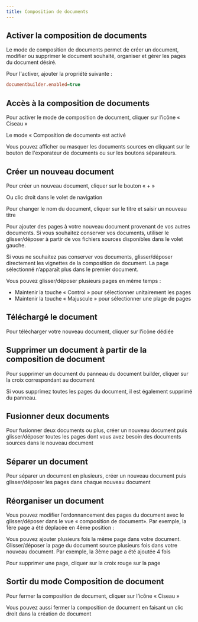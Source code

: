 ```yaml
---
title: Composition de documents
---
```


## Activer la composition de documents 

Le mode de composition de documents permet de créer un document, modifier ou supprimer le document souhaité, organiser et gérer les pages du document désiré.

Pour l'activer, ajouter la propriété suivante : 

<!-- Commentaire nettoyé -->

```cfg
documentbuilder.enabled=true
```



## Accès à la composition de documents

Pour activer le mode de composition de document, cliquer sur l’icône «
Ciseau »

<!-- Commentaire nettoyé -->

Le mode « Composition de document» est activé

<!-- Commentaire nettoyé -->

Vous pouvez afficher ou masquer les documents sources en cliquant sur le
bouton de l'exporateur de documents ou sur les boutons séparateurs.

<!-- Commentaire nettoyé -->


## Créer un nouveau document

Pour créer un nouveau document, cliquer sur le bouton « + »

<!-- Commentaire nettoyé -->

Ou clic droit dans le volet de navigation

<!-- Commentaire nettoyé -->

Pour changer le nom du document, cliquer sur le titre et saisir un
nouveau titre

<!-- Commentaire nettoyé -->

Pour ajouter des pages à votre nouveau document provenant de vos autres
documents. Si vous souhaitez conserver vos documents, utiliser le
glisser/déposer à partir de vos fichiers sources disponibles dans le
volet gauche.

<!-- Commentaire nettoyé -->

Si vous ne souhaitez pas conserver vos documents, glisser/déposer
directement les vignettes de la composition de document. La page
sélectionné n’apparaît plus dans le premier document.

<!-- Commentaire nettoyé -->

Vous pouvez glisser/déposer plusieurs pages en même temps :

- Maintenir la touche « Control » pour sélectionner unitairement les
  pages
- Maintenir la touche « Majuscule » pour sélectionner une plage de
  pages

<!-- Commentaire nettoyé -->


## Téléchargé le document

Pour télécharger votre nouveau document, cliquer sur l’icône dédiée

<!-- Commentaire nettoyé -->


## Supprimer un document à partir de la composition de document

Pour supprimer un document du panneau du document builder, cliquer sur la croix correspondant au
document

<!-- Commentaire nettoyé -->

Si vous supprimez toutes les pages du document, il est également supprimé du panneau.

## Fusionner deux documents

Pour fusionner deux documents ou plus, créer un nouveau document puis
glisser/déposer toutes les pages dont vous avez besoin des documents
sources dans le nouveau document

<!-- Commentaire nettoyé -->


## Séparer un document

Pour séparer un document en plusieurs, créer un nouveau document puis
glisser/déposer les pages dans chaque nouveau document

<!-- Commentaire nettoyé -->


## Réorganiser un document

Vous pouvez modifier l’ordonnancement des pages du document avec le
glisser/déposer dans le vue « composition de document». Par exemple, la
1ère page a été déplacée en 4ème position :

<!-- Commentaire nettoyé -->

Vous pouvez ajouter plusieurs fois la même page dans votre document.
Glisser/déposer la page du document source plusieurs fois dans votre
nouveau document. Par exemple, la 3ème page a été ajoutée 4 fois

<!-- Commentaire nettoyé -->

Pour supprimer une page, cliquer sur la croix rouge sur la page

<!-- Commentaire nettoyé -->


## Sortir du mode Composition de document

Pour fermer la composition de document, cliquer sur l’icône « Ciseau »

<!-- Commentaire nettoyé -->

Vous pouvez aussi fermer la composition de document en faisant un clic
droit dans la création de document

<!-- Commentaire nettoyé -->
